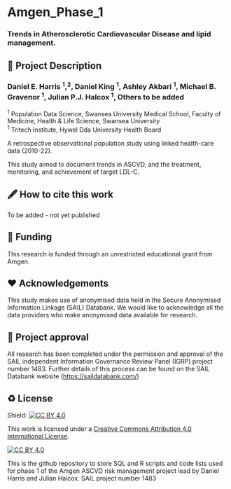 # Amgen_Phase_1
### Trends in Atherosclerotic Cardiovascular Disease and lipid management.

## 📝 Project Description

### Daniel E. Harris <sup>1</sup>,<sup>2</sup>, Daniel King <sup>1</sup>, Ashley Akbari <sup>1</sup>, Michael B. Gravenor <sup>1</sup>, Julian P.J. Halcox <sup>1</sup>, Others to be added

<sup>1</sup> Population Data Science, Swansea University Medical School, Faculty of Medicine, Health & Life Science, Swansea University <br>
<sup>1</sup> Tritech Institute, Hywel Dda University Health Board <br>

A retrospective observational population study using linked health-care data (2010-22). 

This study aimed to document trends in ASCVD, and the treatment, monitoring, and achievement of target LDL-C. 

## 🖋 How to cite this work

To be added - not yet published

## 📃 Funding

This research is funded through an unrestricted educational grant from Amgen. 

## ❤ Acknowledgements

This study makes use of anonymised data held in the Secure Anonymised Information Linkage (SAIL) Databank. We would like to acknowledge all the data providers who make anonymised data available for research.

## 🤝 Project approval

All research has been completed under the permission and approval of the SAIL independent Information Governance Review Panel (IGRP) project number 1483. Further details of this process can be found on the SAIL Databank website (https://saildatabank.com/)

## ♻️ License

Shield: [![CC BY 4.0][cc-by-shield]][cc-by]

This work is licensed under a
[Creative Commons Attribution 4.0 International License][cc-by].

[![CC BY 4.0][cc-by-image]][cc-by]

[cc-by]: http://creativecommons.org/licenses/by/4.0/
[cc-by-image]: https://i.creativecommons.org/l/by/4.0/88x31.png
[cc-by-shield]: https://img.shields.io/badge/License-CC%20BY%204.0-lightgrey.svg

This is the github repository to store SQL and R scripts and code lists used for phase 1 of the Amgen ASCVD risk management project lead by Daniel Harris and Julian Halcox.
SAIL project number 1483
